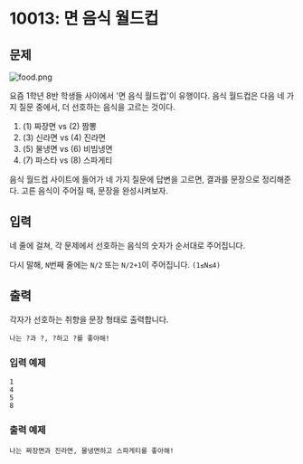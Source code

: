 # 10013: 면 음식 월드컵

## 문제

![food.png](food.png)

요즘 1학년 8반 학생들 사이에서 '면 음식 월드컵'이 유행이다. 음식 월드컵은 다음 네 가지 질문 중에서, 더 선호하는 음식을 고르는 것이다.

1. (1) 짜장면 vs (2) 짬뽕
2. (3) 신라면 vs (4) 진라면
3. (5) 물냉면 vs (6) 비빔냉면
4. (7) 파스타 vs (8) 스파게티

음식 월드컵 사이트에 들어가 네 가지 질문에 답변을 고르면, 결과를 문장으로 정리해준다. 고른 음식이 주어질 때, 문장을 완성시켜보자.

## 입력
네 줄에 걸쳐, 각 문제에서 선호하는 음식의 숫자가 순서대로 주어집니다.

다시 말해, `N`번째 줄에는 `N/2` 또는 `N/2+1`이 주어집니다. `(1≤N≤4)`

## 출력
각자가 선호하는 취향을 문장 형태로 출력합니다.

`나는 ?과 ?, ?하고 ?를 좋아해!`

### 입력 예제
```
1
4
5
8
```

### 출력 예제
```
나는 짜장면과 진라면, 물냉면하고 스파게티를 좋아해!
```
